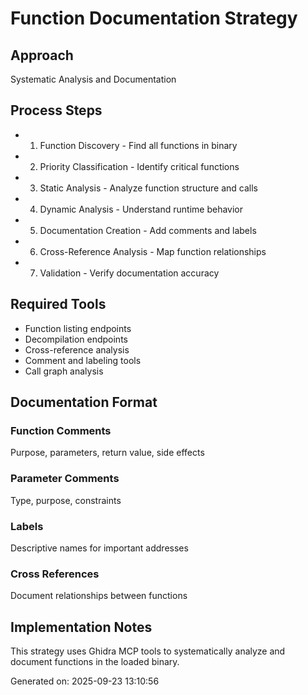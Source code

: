 # Function Documentation Strategy

## Approach
Systematic Analysis and Documentation

## Process Steps
- 1. Function Discovery - Find all functions in binary
- 2. Priority Classification - Identify critical functions
- 3. Static Analysis - Analyze function structure and calls
- 4. Dynamic Analysis - Understand runtime behavior
- 5. Documentation Creation - Add comments and labels
- 6. Cross-Reference Analysis - Map function relationships
- 7. Validation - Verify documentation accuracy

## Required Tools
- Function listing endpoints
- Decompilation endpoints
- Cross-reference analysis
- Comment and labeling tools
- Call graph analysis

## Documentation Format

### Function Comments
Purpose, parameters, return value, side effects

### Parameter Comments  
Type, purpose, constraints

### Labels
Descriptive names for important addresses

### Cross References
Document relationships between functions

## Implementation Notes
This strategy uses Ghidra MCP tools to systematically analyze and document functions in the loaded binary.

Generated on: 2025-09-23 13:10:56
